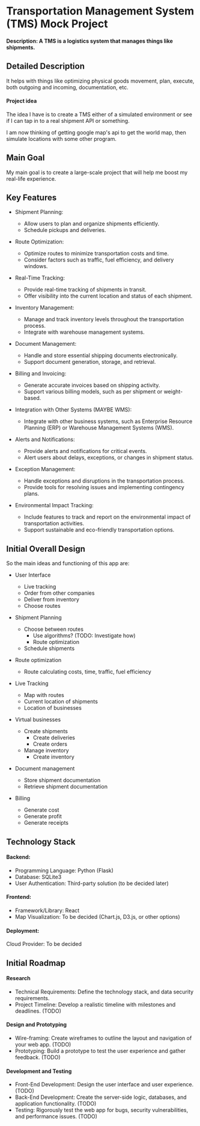 # Transportation Management System (TMS) Mock Project

#### Description: A TMS is a logistics system that manages things like shipments.

## Detailed Description

It helps with things like optimizing physical goods movement, plan, execute, both outgoing and incoming, documentation, etc.

#### Project idea

The idea I have is to create a TMS either of a simulated environment or see if I can tap in to a real shipment API or something.

I am now thinking of getting google map's api to get the world map, then simulate locations with some other program.

## Main Goal

My main goal is to create a large-scale project that will help me boost my real-life experience.

## Key Features

- Shipment Planning:

  - Allow users to plan and organize shipments efficiently.
  - Schedule pickups and deliveries.

- Route Optimization:

  - Optimize routes to minimize transportation costs and time.
  - Consider factors such as traffic, fuel efficiency, and delivery windows.

- Real-Time Tracking:

  - Provide real-time tracking of shipments in transit.
  - Offer visibility into the current location and status of each shipment.

- Inventory Management:

  - Manage and track inventory levels throughout the transportation process.
  - Integrate with warehouse management systems.

- Document Management:

  - Handle and store essential shipping documents electronically.
  - Support document generation, storage, and retrieval.

- Billing and Invoicing:

  - Generate accurate invoices based on shipping activity.
  - Support various billing models, such as per shipment or weight-based.

- Integration with Other Systems (MAYBE WMS):

  - Integrate with other business systems, such as Enterprise Resource Planning (ERP) or Warehouse Management Systems (WMS).

- Alerts and Notifications:

  - Provide alerts and notifications for critical events.
  - Alert users about delays, exceptions, or changes in shipment status.

- Exception Management:

  - Handle exceptions and disruptions in the transportation process.
  - Provide tools for resolving issues and implementing contingency plans.

- Environmental Impact Tracking:

  - Include features to track and report on the environmental impact of transportation activities.
  - Support sustainable and eco-friendly transportation options.

## Initial Overall Design

So the main ideas and functioning of this app are:

- User Interface

  - Live tracking
  - Order from other companies
  - Deliver from inventory
  - Choose routes

- Shipment Planning

  - Choose between routes
    - Use algorithms? (TODO: Investigate how)
    - Route optimization
  - Schedule shipments

- Route optimization

  - Route calculating costs, time, traffic, fuel efficiency

- Live Tracking

  - Map with routes
  - Current location of shipments
  - Location of businesses

- Virtual businesses

  - Create shipments
    - Create deliveries
    - Create orders
  - Manage inventory
    - Create inventory

- Document management

  - Store shipment documentation
  - Retrieve shipment documentation

- Billing
  - Generate cost
  - Generate profit
  - Generate receipts

## Technology Stack

#### Backend:

- Programming Language: Python (Flask)
- Database: SQLite3
- User Authentication: Third-party solution (to be decided later)

#### Frontend:

- Framework/Library: React
- Map Visualization: To be decided (Chart.js, D3.js, or other options)

#### Deployment:

Cloud Provider: To be decided

## Initial Roadmap

#### Research

- Technical Requirements: Define the technology stack, and data security requirements.
- Project Timeline: Develop a realistic timeline with milestones and deadlines. (TODO)

#### Design and Prototyping

- Wire-framing: Create wireframes to outline the layout and navigation of your web app. (TODO)
- Prototyping: Build a prototype to test the user experience and gather feedback. (TODO)

#### Development and Testing

- Front-End Development: Design the user interface and user experience. (TODO)
- Back-End Development: Create the server-side logic, databases, and application functionality. (TODO)
- Testing: Rigorously test the web app for bugs, security vulnerabilities, and performance issues. (TODO)
